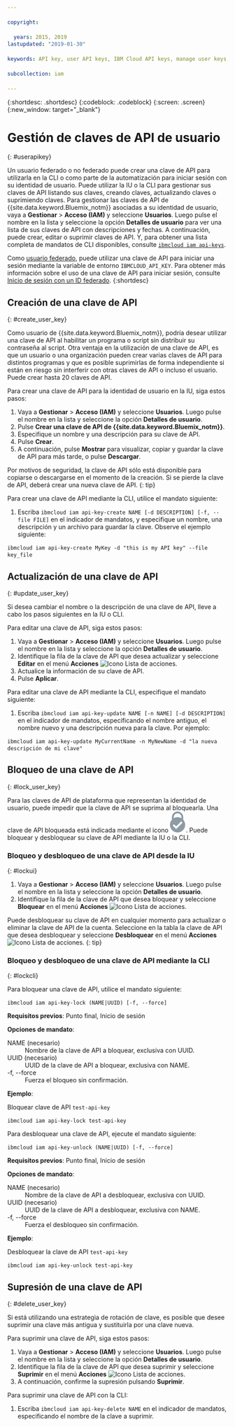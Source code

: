 ```yaml
---

copyright:

  years: 2015, 2019
lastupdated: "2019-01-30"

keywords: API key, user API keys, IBM Cloud API keys, manage user keys, create API key

subcollection: iam

---
```


{:shortdesc: .shortdesc}
{:codeblock: .codeblock}
{:screen: .screen}
{:new_window: target="_blank"}

# Gestión de claves de API de usuario
{: #userapikey}

Un usuario federado o no federado puede crear una clave de API para utilizarla en la CLI o como parte de la automatización para iniciar sesión con su identidad de usuario. Puede utilizar la IU o la CLI para gestionar sus claves de API listando sus claves, creando claves, actualizando claves o suprimiendo claves. Para gestionar las claves de API de {{site.data.keyword.Bluemix_notm}} asociadas a su identidad de usuario, vaya a **Gestionar** &gt; **Acceso (IAM)** y seleccione **Usuarios**. Luego pulse el nombre en la lista y seleccione la opción **Detalles de usuario** para ver una lista de sus claves de API con descripciones y fechas. A continuación, puede crear, editar o suprimir claves de API. Y, para obtener una lista completa de mandatos de CLI disponibles, consulte [`ibmcloud iam api-keys`](/docs/cli/reference/ibmcloud?topic=cloud-cli-ibmcloud_commands_iam#ibmcloud_iam_api_keys).

Como [usuario federado](/docs/account?topic=account-signup#signup), puede utilizar una clave de API para iniciar una sesión mediante la variable de entorno `IBMCLOUD_API_KEY`. Para obtener más información sobre el uso de una clave de API para iniciar sesión, consulte [Inicio de sesión con un ID federado](/docs/iam?topic=iam-federated_id#federated_id).
{:shortdesc}

## Creación de una clave de API
{: #create_user_key}

Como usuario de {{site.data.keyword.Bluemix_notm}}, podría desear utilizar una clave de API al habilitar un programa o script sin distribuir su contraseña al script. Otra ventaja en la utilización de una clave de API, es que un usuario o una organización pueden crear varias claves de API para distintos programas y que es posible suprimirlas de forma independiente si están en riesgo sin interferir con otras claves de API o incluso el usuario. Puede crear hasta 20 claves de API.

Para crear una clave de API para la identidad de usuario en la IU, siga estos pasos:

1. Vaya a **Gestionar** &gt; **Acceso (IAM)** y seleccione **Usuarios**. Luego pulse el nombre en la lista y seleccione la opción **Detalles de usuario**.
2. Pulse **Crear una clave de API de {{site.data.keyword.Bluemix_notm}}**.
3. Especifique un nombre y una descripción para su clave de API.
4. Pulse **Crear**.
5. A continuación, pulse **Mostrar** para visualizar, copiar y guardar la clave de API para más tarde, o pulse **Descargar**.

Por motivos de seguridad, la clave de API sólo está disponible para copiarse o descargarse en el momento de la creación. Si se pierde la clave de API, deberá crear una nueva clave de API.
{: tip}

Para crear una clave de API mediante la CLI, utilice el mandato siguiente:

1. Escriba `ibmcloud iam api-key-create NAME [-d DESCRIPTION] [-f, --file FILE]` en el indicador de mandatos, y especifique un nombre, una descripción y un archivo para guardar la clave. Observe el ejemplo siguiente:

```
ibmcloud iam api-key-create MyKey -d "this is my API key" --file key_file
```


## Actualización de una clave de API
{: #update_user_key}

Si desea cambiar el nombre o la descripción de una clave de API, lleve a cabo los pasos siguientes en la IU o CLI.

Para editar una clave de API, siga estos pasos:

1. Vaya a **Gestionar** &gt; **Acceso (IAM)** y seleccione **Usuarios**. Luego pulse el nombre en la lista y seleccione la opción **Detalles de usuario**.
2. Identifique la fila de la clave de API que desea actualizar y seleccione **Editar** en el menú **Acciones** ![Icono Lista de acciones](../icons/action-menu-icon.svg).
3. Actualice la información de su clave de API.
4. Pulse **Aplicar**.

Para editar una clave de API mediante la CLI, especifique el mandato siguiente:

1. Escriba `ibmcloud iam api-key-update NAME [-n NAME] [-d DESCRIPTION]` en el indicador de mandatos, especificando el nombre antiguo, el nombre nuevo y una descripción nueva para la clave. Por ejemplo:

```
ibmcloud iam api-key-update MyCurrentName -n MyNewName -d "la nueva descripción de mi clave"
```

## Bloqueo de una clave de API
{: #lock_user_key}

Para las claves de API de plataforma que representan la identidad de usuario, puede impedir que la clave de API se suprima al bloquearla. Una clave de API bloqueada está indicada mediante el icono ![icono Bloqueado](images/locked.svg "Bloqueado"). Puede bloquear y desbloquear su clave de API mediante la IU o la CLI.

### Bloqueo y desbloqueo de una clave de API desde la IU
{: #lockui}

1. Vaya a **Gestionar** &gt; **Acceso (IAM)** y seleccione **Usuarios**. Luego pulse el nombre en la lista y seleccione la opción **Detalles de usuario**.
2. Identifique la fila de la clave de API que desea bloquear y seleccione **Bloquear** en el menú **Acciones** ![Icono Lista de acciones](../icons/action-menu-icon.svg).

Puede desbloquear su clave de API en cualquier momento para actualizar o eliminar la clave de API de la cuenta. Seleccione en la tabla la clave de API que desea desbloquear y seleccione **Desbloquear** en el menú **Acciones** ![Icono Lista de acciones](../icons/action-menu-icon.svg).
{: tip}

### Bloqueo y desbloqueo de una clave de API mediante la CLI
{: #lockcli}

Para bloquear una clave de API, utilice el mandato siguiente:

```
ibmcloud iam api-key-lock (NAME|UUID) [-f, --force]
```

<strong>Requisitos previos</strong>: Punto final, Inicio de sesión

<strong>Opciones de mandato</strong>:
<dl>
<dt>NAME (necesario)</dt>
<dd>Nombre de la clave de API a bloquear, exclusiva con UUID.</dd>
<dt>UUID (necesario)</dt>
<dd>UUID de la clave de API a bloquear, exclusiva con NAME.</dd>
<dt>-f, --force</dt>
<dd>Fuerza el bloqueo sin confirmación.</dd>
</dl>

<strong>Ejemplo</strong>:

Bloquear clave de API `test-api-key`

```
ibmcloud iam api-key-lock test-api-key
```

Para desbloquear una clave de API, ejecute el mandato siguiente:

```
ibmcloud iam api-key-unlock (NAME|UUID) [-f, --force]
```

<strong>Requisitos previos</strong>: Punto final, Inicio de sesión

<strong>Opciones de mandato</strong>:
<dl>
<dt>NAME (necesario)</dt>
<dd>Nombre de la clave de API a desbloquear, exclusiva con UUID.</dd>
<dt>UUID (necesario)</dt>
<dd>UUID de la clave de API a desbloquear, exclusiva con NAME.</dd>
<dt>-f, --force</dt>
<dd>Fuerza el desbloqueo sin confirmación.</dd>
</dl>

<strong>Ejemplo</strong>:

Desbloquear la clave de API `test-api-key`

```
ibmcloud iam api-key-unlock test-api-key
```


## Supresión de una clave de API
{: #delete_user_key}

Si está utilizando una estrategia de rotación de clave, es posible que desee suprimir una clave más antigua y sustituirla por una clave nueva.

Para suprimir una clave de API, siga estos pasos:

1. Vaya a **Gestionar** &gt; **Acceso (IAM)** y seleccione **Usuarios**. Luego pulse el nombre en la lista y seleccione la opción **Detalles de usuario**.
2. Identifique la fila de la clave de API que desea suprimir y seleccione **Suprimir** en el menú **Acciones** ![Icono Lista de acciones](../icons/action-menu-icon.svg).
3. A continuación, confirme la supresión pulsando **Suprimir**.

Para suprimir una clave de API con la CLI:
1. Escriba `ibmcloud iam api-key-delete NAME` en el indicador de mandatos, especificando el nombre de la clave a suprimir.
